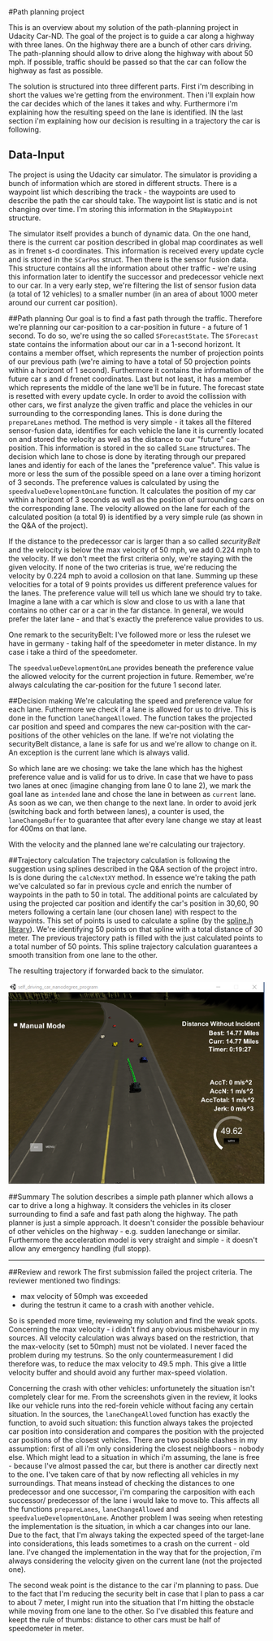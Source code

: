 #Path planning project

[//]: # (Image References)
[example]: ./example2.png

This is an overview about my solution of the path-planning project in Udacity Car-ND. The goal of the project is to guide a car along a highway with three lanes. On the highway there are a bunch of other cars driving. The path-planning should allow to drive along the highway with about 50 mph. If possible, traffic should be passed so that the car can follow the highway as fast as possible.

The solution is structured into three different parts. First i'm describing in short the values we're getting from the environment. Then i'll explain how the car decides which of the lanes it takes and why. Furthermore i'm explaining how the resulting speed on the lane is identified. IN the last section i'm explaining how our decision is resulting in a trajectory the car is following. 

## Data-Input
The project is using the Udacity car simulator. The simulator is providing a bunch of information which are stored in different structs. There is a waypoint list which describing the track - the waypoints are used to describe the path the car should take. The waypoint list is static and is not changing over time. I'm storing this information in the `SMapWaypoint` structure.

The simulator itself provides a bunch of dynamic data. On the one hand, there is the current car position described in global map coordinates as well as in frenet s-d coordinates. This information is received every update cycle and is stored in the `SCarPos` struct. Then there is the sensor fusion data. This structure contains all the information about other traffic - we're using this information later to identify the successor and predecessor vehicle next to our car. In a very early step, we're filtering the list of sensor fusion data (a total of 12 vehicles) to a smaller number (in an area of about 1000 meter around our current car position).

##Path planning
Our goal is to find a fast path through the traffic. Therefore we're planning our car-position to a car-position in future - a future of 1 second. To do so, we're using the so called `SForecastState`. The `SForecast` state contains the information about our car in a 1-second horizont. It contains a member offset, which represents the number of projection points of our previous path (we're aiming to have a total of 50 projection points within a horizont of 1 second). Furthermore it contains the information of the future car s and d frenet coordinates. Last but not least, it has a member which represents the middle of the lane we'll be in future. The forecast state is resetted with every update cycle.
In order to avoid the collission with other cars, we first analyze the given traffic and place the vehicles in our surrounding to the corresponding lanes. This is done during the `prepareLanes` method. The method is very simple - it takes all the filtered sensor-fusion data, identifies for each vehicle the lane it is currently located on and stored the velocity as well as the distance to our "future" car-position. This information is stored in the so called `SLane` structures. 
The decision which lane to chose is done by iterating through our prepared lanes and identiy for each of the lanes the "preference value". This value is more or less the sum of the possible speed on a lane over a timing horizont of 3 seconds. The preference values is calculated by using the `speedvalueDevelopmentOnLane` function. It calculates the position of my car within a horizont of 3 seconds as well as the position of surrounding cars on the corresponding lane. The velocity allowed on the lane for each of the calculated position (a total 9) is identified by a very simple rule (as shown in the Q&A of the project). 

If the distance to the predecessor car is larger than a so called *securityBelt* and the velocity is below the max velocity of 50 mph, we add 0.224 mph to the velocity. If we don't meet the first criteria only, we're staying with the given velocity. If none of the two criterias is true, we're reducing the velocity by 0.224 mph to avoid a collosion on that lane.
Summing up these velocities for a total of 9 points provides us different preference values for the lanes. The preference value will tell us which lane we should try to take. Imagine a lane with a car which is slow and close to us with a lane that contains no other car or a car in the far distance. In general, we would prefer the later lane - and that's exactly the preference value provides to us.

One remark to the securityBelt: I've followed more or less the ruleset we have in germany - taking half of the speedometer in meter distance. In my case i take a third of the speedometer.

The `speedvalueDevelopmentOnLane` provides beneath the preference value the allowed velocity for the current projection in future. Remember, we're always calculating the car-position for the future 1 second later.

##Decision making
We're calculating the speed and preference value for each lane. Futhermore we check if a lane is allowed for us to drive. This is done in the function `laneChangeAllowed`. The function takes the projected car position and speed and compares the new car-position with the car-positions of the other vehicles on the lane. If we're not violating the securityBelt distance, a lane is safe for us and we're allow to change on it. An exception is the current lane which is always valid.

So which lane are we chosing: we take the lane which has the highest preference value and is valid for us to drive. In case that we have to pass two lanes at onec (imagine changing from lane 0 to lane 2), we mark the goal lane as `intended` lane and chose the lane in between as `current` lane. As soon as we can, we then change to the next lane. In order to avoid jerk (switching back and forth between lanes), a counter is used, the `laneChangeBuffer` to guarantee that after every lane change we stay at least for 400ms on that lane.

With the velocity and the planned lane we're calculating our trajectory.

##Trajectory calculation
The trajectory calculation is following the suggestion using splines described in the Q&A section of the project intro. Is is done during the `calcNextXY` method. In essence we're taking the path we've calculated so far in previous cycle and enrich the number of waypoints in the path to 50 in total. The additional points are calculated by using the projected car position and identify the car's position in 30,60, 90 meters following a certain lane (our chosen lane) with respect to the waypoints. This set of points is used to calculate a spline (by the  [spline.h library](http://kluge.in-chemnitz.de/opensource/spline/)). We're identifying 50 points on that spline with a total distance of 30 meter. The previous trajectory path is filled with the just calculated points to a total number of 50 points.
This spline trajectory calculation guarantees a smooth transition from one lane to the other.


The resulting trajectory if forwarded back to the simulator.


![Pathplanner in action][example]

##Summary
The solution describes a simple path planner which allows a car to drive a long a highway. It considers the vehicles in its closer surrounding to find a safe and fast path along the highway.
The path planner is just a simple approach. It doesn't consider the possible behaviour of other vehicles on the highway - e.g. sudden lanechange or similar. Furthermore the acceleration model is very straight and simple - it doesn't allow any emergency handling (full stopp). 


* * *

##Review and rework
The first submission failed the project criteria. The reviewer mentioned two findings:
* max velocity of 50mph was exceeded
* during the testrun it came to a crash with another vehicle.

So is spended more time, revieweing my solution and find the weak spots. Concerning the max velocity - i didn't find any obvious misbehaviour in my sources. All velocity calculation was always based on the restriction, that the max-velocity (set to 50mph) must not be violated. I never faced the problem during my testruns. So the only countermeasurement I did therefore was, to reduce the max velocity to 49.5 mph. This give a little velocity buffer and should avoid any further max-speed violation.

Concerning the crash with other vehicles: unfortunetely the situation isn't completely clear for me. From the screenshots given in the review, it looks like our vehicle runs into the red-forein vehicle without facing any certain situation. In the sources, the `laneChangeAllowed` function has exactly the function, to avoid such situation: this function always takes the projected car position into consideration and compares the position with the projected car positions of the closest vehicles. There are two possible clashes in my assumption:
first of all i'm only considering the closest neighboors - nobody else. Which might lead to a situation in which i'm assuming, the lane is free - because I've almost passed the car, but there is another car directly next to the one.
I've taken care of that by now reflecting all vehicles in my surroundings. That means instead of checking the distances to one predecessor and one successor, i'm comparing the carposition with each successor/ predecessor of the lane i would lake to move to. This affects all the functions `prepareLanes`, `laneChangeAllowed` and `speedvalueDevelopmentOnLane`. Another problem I was seeing when retesting the implementation is the situation, in which a car changes into our lane. Due to the fact, that I'm always taking the expected speed of the target-lane into considerations, this leads sometimes to a crash on the current - old lane. I've changed the implementation in the way that for the projection, i'm always considering the velocity given on the current lane (not the projected one).

The second weak point is the distance to the car i'm planning to pass. Due to the fact that I'm reducing the security belt in case that I plan to pass a car to about 7 meter, I might run into the situation that I'm hitting the obstacle while moving from one lane to the other. So I've disabled this feature and keept the rule of thumbs: distance to other cars must be half of speedometer in meter.

